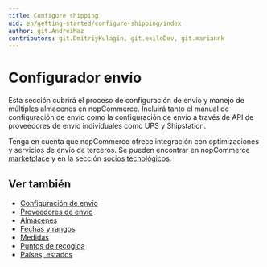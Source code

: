 ```yaml
---
title: Configure shipping
uid: en/getting-started/configure-shipping/index
author: git.AndreiMaz
contributors: git.DmitriyKulagin, git.exileDev, git.mariannk
---
```


# Configurador envío

Esta sección cubrirá el proceso de configuración de envío y manejo de múltiples almacenes en nopCommerce. Incluirá tanto el manual de configuración de envío como la configuración de envío a través de API de proveedores de envío individuales como UPS y Shipstation.

Tenga en cuenta que nopCommerce ofrece integración con optimizaciones y servicios de envío de terceros. Se pueden encontrar en nopCommerce [marketplace](http://www.nopcommerce.com/marketplace) y en la sección [socios tecnológicos](http://www.nopcommerce.com/technology-partners).

## Ver también

* [Configuración de envío](xref:en/Getting-started/configure-shipping/shipping-settings)
* [Proveedores de envío](xref:en/Getting-started/configure-shipping/shipping-Suppliers/index)
* [Almacenes](xref:en/Getting-started/configure-shipping/advanced-configuration/warehouse)
* [Fechas y rangos](xref:es/Getting-started/configure-shipping/advanced-configuration/Fechas-y-Rangos)
* [Medidas](xref:en/Getting-started/configure-shipping/advanced-configuration/Measures)
* [Puntos de recogida](xref:en/Getting-started/configure-shipping/advanced-configuration/pickup-points)
* [Países, estados](xref:en/Getting-started/configure-shipping/advanced-configuration/countries-states)

